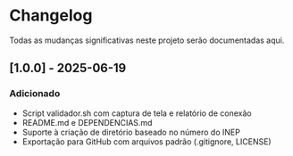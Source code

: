 # Changelog

Todas as mudanças significativas neste projeto serão documentadas aqui.

## [1.0.0] - 2025-06-19
### Adicionado
- Script validador.sh com captura de tela e relatório de conexão
- README.md e DEPENDENCIAS.md
- Suporte à criação de diretório baseado no número do INEP
- Exportação para GitHub com arquivos padrão (.gitignore, LICENSE)